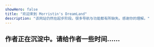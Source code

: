 ```yaml
---
showHero: false
title: "欢迎来到 Morristin's DreamLand"
description: "该网站仍然在起步阶段。很多导航与功能都有所缺失。感谢你的理解。"
---
```


## 作者正在沉淀中。请给作者一些时间……
